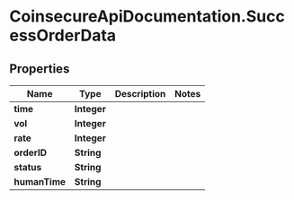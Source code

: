 # CoinsecureApiDocumentation.SuccessOrderData

## Properties
Name | Type | Description | Notes
------------ | ------------- | ------------- | -------------
**time** | **Integer** |  | 
**vol** | **Integer** |  | 
**rate** | **Integer** |  | 
**orderID** | **String** |  | 
**status** | **String** |  | 
**humanTime** | **String** |  | 


